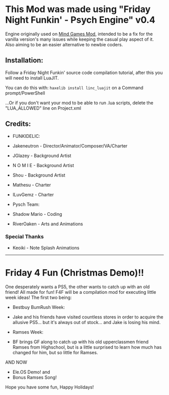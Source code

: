 # This Mod was made using "Friday Night Funkin' - Psych Engine" v0.4
Engine originally used on [Mind Games Mod](https://gamebanana.com/mods/301107), intended to be a fix for the vanilla version's many issues while keeping the casual play aspect of it. Also aiming to be an easier alternative to newbie coders.

## Installation:
Follow a Friday Night Funkin' source code compilation tutorial, after this you will need to install LuaJIT.

You can do this with: `haxelib install linc_luajit` on a Command prompt/PowerShell

...Or if you don't want your mod to be able to run .lua scripts, delete the "LUA_ALLOWED" line on Project.xml

## Credits:
* FUNKIDELIC:
* Jakeneutron - Director/Animator/Composer/VA/Charter
* JGlazey - Background Artist
* N O M I E - Background Artist
* Shou - Background Artist
* Mathesu - Charter
* ILuvGemz - Charter

* Pysch Team:
* Shadow Mario - Coding
* RiverOaken - Arts and Animations

### Special Thanks
* Keoiki - Note Splash Animations
____________________________________

# Friday 4 Fun (Christmas Demo)!!

One desperately wants a PS5, the other wants to catch up with an old friend! All made for fun! F4F will be a compilation mod for executing little week ideas! The first two being:

* Bestbuy BumRush Week:
- Jake and his friends have visited countless stores in order to acquire the allusive PS5... but it's always out of stock... and Jake is losing his mind.

* Ramses Week:
- BF brings GF along to catch up with his old upperclassmen friend Ramses from Highschool, but is a little surprised to learn how much has changed for him, but so little for Ramses.

AND NOW

* Ele.OS Demo!
and
* Bonus Ramses Song!

Hope you have some fun, Happy Holidays!